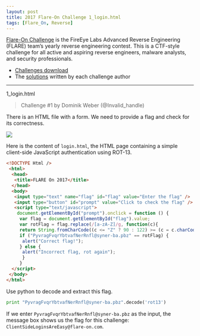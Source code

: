 ```yaml
---
layout: post
title: 2017 Flare-On Challenge 1_login.html
tags: [Flare_On, Reverse]
---
```


[Flare-On Challenge](http://flare-on.com) is the FireEye Labs Advanced Reverse Engineering (FLARE) team’s yearly reverse engineering contest. This is a CTF-style challenge for all active and aspiring reverse engineers, malware analysts, and security professionals.

* [Challenges download](https://github.com/0x000050/CTF/tree/master/2017_Flare-On)
* The [solutions](https://www.fireeye.com/blog/threat-research/2017/10/2017-flare-on-challenge-solutions.html) written by each challenge author

* * *
1_login.html
>Challenge #1 by Dominik Weber (@Invalid_handle)

There is an HTML file with a form. We need to provide a flag and check for its correctness.

![](https://i.imgur.com/BkoCOyn.png)

Here is the content of `login.html`, the HTML page containing a simple client-side JavaScript authentication using ROT-13.	

```html
<!DOCTYPE Html />
 <html>
  <head>
   <title>FLARE On 2017</title>
  </head>
  <body>
   <input type="text" name="flag" id="flag" value="Enter the flag" />
   <input type="button" id="prompt" value="Click to check the flag" />
   <script type="text/javascript">
    document.getElementById("prompt").onclick = function () {
 	 var flag = document.getElementById("flag").value;
 	 var rotFlag = flag.replace(/[a-zA-Z]/g, function(c){
 	 return String.fromCharCode((c <= "Z" ? 90 : 122) >= (c = c.charCodeAt(0) + 13) ? c : c - 26);});
 	 if ("PyvragFvqrYbtvafNerRnfl@syner-ba.pbz" == rotFlag) {
 	  alert("Correct flag!");
 	 } else {
 	  alert("Incorrect flag, rot again");
 	  }
 	 }
  </script>
 </body>
</html>
```

Use python to decode and extract this flag.
```python
print "PyvragFvqrYbtvafNerRnfl@syner-ba.pbz".decode('rot13')
```

If we enter `PyvragFvqrYbtvafNerRnfl@syner-ba.pbz` as the input, the message box shows us the flag for this challenge: `ClientSideLoginsAreEasy@flare-on.com`.
